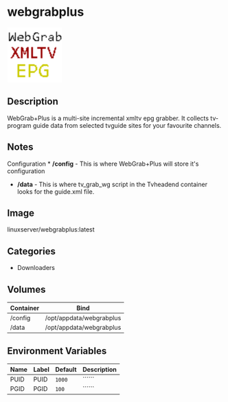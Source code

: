 # webgrabplus

![Logo](images/webgrabplus.png)

## Description
WebGrab\+Plus is a multi\-site incremental xmltv epg grabber. It collects tv\-program guide data from selected tvguide sites for your favourite channels.

## Notes
Configuration * **/config** \- This is where WebGrab\+Plus will store it's configuration
* **/data** \- This is where tv\_grab\_wg script in the Tvheadend container looks for the guide.xml file.


## Image
linuxserver/webgrabplus:latest

## Categories
- Downloaders

## Volumes
| Container | Bind |
|-----------|------|
| /config | /opt/appdata/webgrabplus |
| /data | /opt/appdata/webgrabplus |

## Environment Variables
| Name | Label | Default | Description |
|------|-------|---------|-------------|
| PUID | PUID | ```1000``` | `````` |
| PGID | PGID | ```100``` | `````` |

